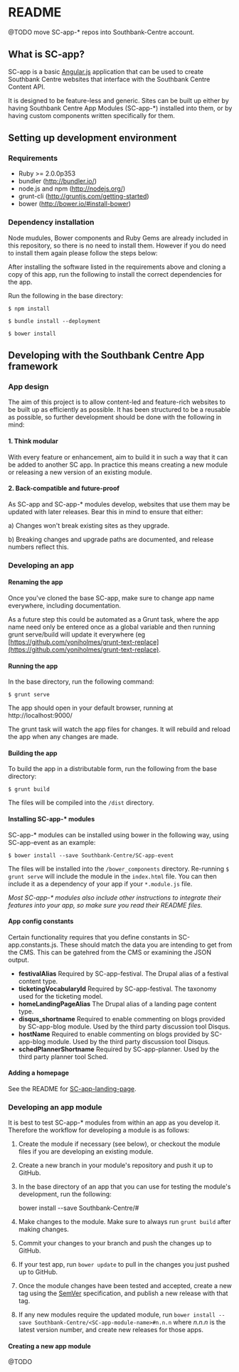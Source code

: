 # README

@TODO move SC-app-* repos into Southbank-Centre account.

## What is SC-app?

SC-app is a basic [Angular.js](https://angularjs.org/) application that can be used to create Southbank Centre websites that interface with the Southbank Centre Content API.

It is designed to be feature-less and generic. Sites can be built up either by having Southbank Centre App Modules (SC-app-\*) installed into them, or by having custom components written specifically for them.

## Setting up development environment

### Requirements

- Ruby >= 2.0.0p353
- bundler (http://bundler.io/)
- node.js and npm (http://nodejs.org/)
- grunt-cli (http://gruntjs.com/getting-started)
- bower (http://bower.io/#install-bower)


### Dependency installation

Node mudules, Bower components and Ruby Gems are already included in this repository, so there is no need to install them. However if you do need to install them again please follow the steps below:

After installing the software listed in the requirements above and cloning a copy of this app, run the following to install the correct dependencies for the app.

Run the following in the base directory:

    $ npm install

    $ bundle install --deployment

    $ bower install

## Developing with the Southbank Centre App framework

### App design

The aim of this project is to allow content-led and feature-rich websites to be built up as efficiently as possible. It has been structured to be a reusable as possible, so further development should be done with the following in mind:

#### 1. Think modular

With every feature or enhancement, aim to build it in such a way that it can be added to another SC app. In practice this means creating a new module or releasing a new version of an existing module.

#### 2. Back-compatible and future-proof

As SC-app and SC-app-* modules develop, websites that use them may be updated with later releases. Bear this in mind to ensure that either:

a) Changes won't break existing sites as they upgrade.

b) Breaking changes and upgrade paths are documented, and release numbers reflect this.

### Developing an app

#### Renaming the app

Once you've cloned the base SC-app, make sure to change app name everywhere, including documentation. 

As a future step this could be automated as a Grunt task, where the app name need only be entered once as a global variable and then running grunt serve/build will update it everywhere (eg [https://github.com/yoniholmes/grunt-text-replace](https://github.com/yoniholmes/grunt-text-replace).

#### Running the app

In the base directory, run the following command:

    $ grunt serve

The app should open in your default browser, running at http://localhost:9000/

The grunt task will watch the app files for changes. It will rebuild and reload the app when any changes are made.

#### Building the app

To build the app in a distributable form, run the following from the base directory:

    $ grunt build

The files will be compiled into the `/dist` directory.

#### Installing SC-app-\* modules

SC-app-\* modules can be installed using bower in the following way, using SC-app-event as an example:

    $ bower install --save Southbank-Centre/SC-app-event

The files will be installed into the `/bower_components` directory. Re-running `$ grunt serve` will include the module in the `index.html` file. You can then include it as a dependency of your app if your `*.module.js` file.

*Most SC-app-\* modules also include other instructions to integrate their features into your app, so make sure you read their README files.*

#### App config constants

Certain functionality requires that you define constants in SC-app.constants.js. These should match the data you are intending to get from the CMS. This can be gatehred from the CMS or examining the JSON output.
- __festivalAlias__ Required by SC-app-festival. The Drupal alias of a festival content type.
- __ticketingVocabularyId__ Required by SC-app-festival. The taxonomy used for the ticketing model.
- __homeLandingPageAlias__ The Drupal alias of a landing page content type.
- __disqus_shortname__ Required to enable commenting on blogs provided by SC-app-blog module. Used by the third party discussion tool Disqus.
- __hostName__ Required to enable commenting on blogs provided by SC-app-blog module. Used by the third party discussion tool Disqus.
- __schedPlannerShortname__ Required by SC-app-planner. Used by the third party planner tool Sched.

#### Adding a homepage

See the README for [SC-app-landing-page](https://github.com/Southbank-Centre/SC-app-landing-page).

### Developing an app module

It is best to test SC-app-* modules from within an app as you develop it. Therefore the workflow for developing a module is as follows:

1. Create the module if necessary (see below), or checkout the module files if you are developing an existing module.
2. Create a new branch in your module's repository and push it up to GitHub.
3. In the base directory of an app that you can use for testing the module's development, run the following:

    bower install --save Southbank-Centre/<SC-app-module-name>#<branch-name>

4. Make changes to the module. Make sure to always run `grunt build` after making changes.
5. Commit your changes to your branch and push the changes up to GitHub.
6. If your test app, run `bower update` to pull in the changes you just pushed up to GitHub.
7. Once the module changes have been tested and accepted, create a new tag using the [SemVer](http://semver.org/) specification, and publish a new release with that tag.
7. If any new modules require the updated module, run `bower install --save Southbank-Centre/<SC-app-module-name>#n.n.n` where _n.n.n_ is the latest version number, and create new releases for those apps.

#### Creating a new app module

@TODO